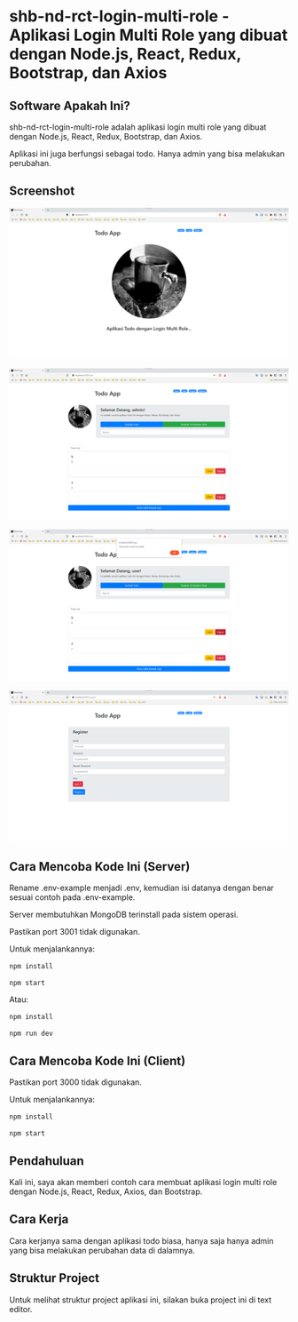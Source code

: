 # shb-nd-rct-login-multi-role - Aplikasi Login Multi Role yang dibuat dengan Node.js, React, Redux, Bootstrap, dan Axios

## Software Apakah Ini?

shb-nd-rct-login-multi-role adalah aplikasi login multi role yang dibuat dengan Node.js, React, Redux, Bootstrap, dan Axios.

Aplikasi ini juga berfungsi sebagai todo. Hanya admin yang bisa melakukan perubahan.

## Screenshot

![ScreenShot](.readme-assets/shb-nd-rct-login-multi-role-1.png?raw=true)

![ScreenShot](.readme-assets/shb-nd-rct-login-multi-role-2.png?raw=true)

![ScreenShot](.readme-assets/shb-nd-rct-login-multi-role-3.png?raw=true)

![ScreenShot](.readme-assets/shb-nd-rct-login-multi-role-4.png?raw=true)

## Cara Mencoba Kode Ini (Server)

Rename .env-example menjadi .env, kemudian isi datanya dengan benar sesuai contoh pada .env-example.

Server membutuhkan MongoDB terinstall pada sistem operasi.

Pastikan port 3001 tidak digunakan.

Untuk menjalankannya:

```
npm install
```

```
npm start
```

Atau:

```
npm install
```

```
npm run dev
```

## Cara Mencoba Kode Ini (Client)

Pastikan port 3000 tidak digunakan.

Untuk menjalankannya:

```
npm install
```

```
npm start
```

## Pendahuluan

Kali ini, saya akan memberi contoh cara membuat aplikasi login multi role dengan Node.js, React, Redux, Axios, dan Bootstrap.

## Cara Kerja

Cara kerjanya sama dengan aplikasi todo biasa, hanya saja hanya admin yang bisa melakukan perubahan data di dalamnya.

## Struktur Project

Untuk melihat struktur project aplikasi ini, silakan buka project ini di text editor.
